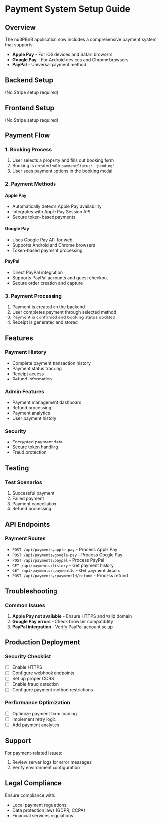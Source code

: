 # Payment System Setup Guide

## Overview
The nu3PBnB application now includes a comprehensive payment system that supports:
- **Apple Pay** - For iOS devices and Safari browsers
- **Google Pay** - For Android devices and Chrome browsers  
- **PayPal** - Universal payment method

## Backend Setup

(No Stripe setup required)

## Frontend Setup

(No Stripe setup required)

## Payment Flow

### 1. Booking Process
1. User selects a property and fills out booking form
2. Booking is created with `paymentStatus: 'pending'`
3. User sees payment options in the booking modal

### 2. Payment Methods

#### Apple Pay
- Automatically detects Apple Pay availability
- Integrates with Apple Pay Session API
- Secure token-based payments

#### Google Pay
- Uses Google Pay API for web
- Supports Android and Chrome browsers
- Token-based payment processing

#### PayPal
- Direct PayPal integration
- Supports PayPal accounts and guest checkout
- Secure order creation and capture

### 3. Payment Processing
1. Payment is created on the backend
2. User completes payment through selected method
3. Payment is confirmed and booking status updated
4. Receipt is generated and stored

## Features

### Payment History
- Complete payment transaction history
- Payment status tracking
- Receipt access
- Refund information

### Admin Features
- Payment management dashboard
- Refund processing
- Payment analytics
- User payment history

### Security
- Encrypted payment data
- Secure token handling
- Fraud protection

## Testing

### Test Scenarios
1. Successful payment
2. Failed payment
3. Payment cancellation
4. Refund processing

## API Endpoints

### Payment Routes
- `POST /api/payments/apple-pay` - Process Apple Pay
- `POST /api/payments/google-pay` - Process Google Pay
- `POST /api/payments/paypal` - Process PayPal
- `GET /api/payments/history` - Get payment history
- `GET /api/payments/:paymentId` - Get payment details
- `POST /api/payments/:paymentId/refund` - Process refund

## Troubleshooting

### Common Issues
1. **Apple Pay not available** - Ensure HTTPS and valid domain
2. **Google Pay errors** - Check browser compatibility
3. **PayPal integration** - Verify PayPal account setup

## Production Deployment

### Security Checklist
- [ ] Enable HTTPS
- [ ] Configure webhook endpoints
- [ ] Set up proper CORS
- [ ] Enable fraud detection
- [ ] Configure payment method restrictions

### Performance Optimization
- [ ] Optimize payment form loading
- [ ] Implement retry logic
- [ ] Add payment analytics

## Support

For payment-related issues:
1. Review server logs for error messages
2. Verify environment configuration

## Legal Compliance

Ensure compliance with:
- Local payment regulations
- Data protection laws (GDPR, CCPA)
- Financial services regulations 